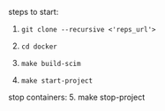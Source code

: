 steps to start:
1. `git clone --recursive <'reps_url'>`

2. `cd docker`
3. `make build-scim`
4. `make start-project`

stop containers:
5. make stop-project

